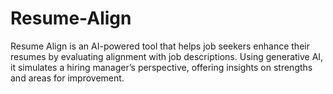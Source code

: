 # Resume-Align
Resume Align is an AI-powered tool that helps job seekers enhance their resumes by evaluating alignment with job descriptions. Using generative AI, it simulates a hiring manager’s perspective, offering insights on strengths and areas for improvement.
